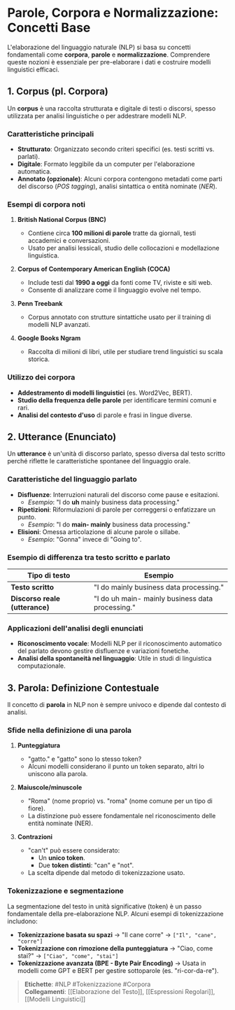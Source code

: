 # **Parole, Corpora e Normalizzazione: Concetti Base**

L'elaborazione del linguaggio naturale (NLP) si basa su concetti fondamentali come **corpora**, **parole** e **normalizzazione**. Comprendere queste nozioni è essenziale per pre-elaborare i dati e costruire modelli linguistici efficaci.

## **1. Corpus (pl. Corpora)**  
Un **corpus** è una raccolta strutturata e digitale di testi o discorsi, spesso utilizzata per analisi linguistiche o per addestrare modelli NLP.  

### **Caratteristiche principali**
- **Strutturato**: Organizzato secondo criteri specifici (es. testi scritti vs. parlati).  
- **Digitale**: Formato leggibile da un computer per l'elaborazione automatica.  
- **Annotato (opzionale)**: Alcuni corpora contengono metadati come parti del discorso (*POS tagging*), analisi sintattica o entità nominate (*NER*).  

### **Esempi di corpora noti**
1. **British National Corpus (BNC)**  
   - Contiene circa **100 milioni di parole** tratte da giornali, testi accademici e conversazioni.  
   - Usato per analisi lessicali, studio delle collocazioni e modellazione linguistica.  

2. **Corpus of Contemporary American English (COCA)**  
   - Include testi dal **1990 a oggi** da fonti come TV, riviste e siti web.  
   - Consente di analizzare come il linguaggio evolve nel tempo.  

3. **Penn Treebank**  
   - Corpus annotato con strutture sintattiche usato per il training di modelli NLP avanzati.  

4. **Google Books Ngram**  
   - Raccolta di milioni di libri, utile per studiare trend linguistici su scala storica.  

### **Utilizzo dei corpora**
- **Addestramento di modelli linguistici** (es. Word2Vec, BERT).  
- **Studio della frequenza delle parole** per identificare termini comuni e rari.  
- **Analisi del contesto d'uso** di parole e frasi in lingue diverse.  

## **2. Utterance (Enunciato)**  
Un **utterance** è un'unità di discorso parlato, spesso diversa dal testo scritto perché riflette le caratteristiche spontanee del linguaggio orale.  

### **Caratteristiche del linguaggio parlato**
- **Disfluenze**: Interruzioni naturali del discorso come pause e esitazioni.  
  - *Esempio*: "I do **uh** mainly business data processing."  
- **Ripetizioni**: Riformulazioni di parole per correggersi o enfatizzare un punto.  
  - *Esempio*: "I do **main- mainly** business data processing."  
- **Elisioni**: Omessa articolazione di alcune parole o sillabe.  
  - *Esempio*: "Gonna" invece di "Going to".  

### **Esempio di differenza tra testo scritto e parlato**
| Tipo di testo  | Esempio |
|---------------|---------|
| **Testo scritto** | "I do mainly business data processing." |
| **Discorso reale (utterance)** | "I do uh main- mainly business data processing." |

### **Applicazioni dell'analisi degli enunciati**
- **Riconoscimento vocale**: Modelli NLP per il riconoscimento automatico del parlato devono gestire disfluenze e variazioni fonetiche.  
- **Analisi della spontaneità nel linguaggio**: Utile in studi di linguistica computazionale.  

## **3. Parola: Definizione Contestuale**  
Il concetto di **parola** in NLP non è sempre univoco e dipende dal contesto di analisi.

### **Sfide nella definizione di una parola**
1. **Punteggiatura**  
   - "gatto." e "gatto" sono lo stesso token?  
   - Alcuni modelli considerano il punto un token separato, altri lo uniscono alla parola.  

2. **Maiuscole/minuscole**  
   - "Roma" (nome proprio) vs. "roma" (nome comune per un tipo di fiore).  
   - La distinzione può essere fondamentale nel riconoscimento delle entità nominate (NER).  

3. **Contrazioni**  
   - "can't" può essere considerato:  
     - Un **unico token**.  
     - Due **token distinti**: "can" e "not".  
   - La scelta dipende dal metodo di tokenizzazione usato.  

### **Tokenizzazione e segmentazione**
La segmentazione del testo in unità significative (token) è un passo fondamentale della pre-elaborazione NLP. Alcuni esempi di tokenizzazione includono:  
- **Tokenizzazione basata su spazi** → "Il cane corre" → `["Il", "cane", "corre"]`  
- **Tokenizzazione con rimozione della punteggiatura** → "Ciao, come stai?" → `["Ciao", "come", "stai"]`  
- **Tokenizzazione avanzata (BPE - Byte Pair Encoding)** → Usata in modelli come GPT e BERT per gestire sottoparole (es. "ri-cor-da-re").  

> **Etichette**: #NLP #Tokenizzazione #Corpora  
> **Collegamenti**: [[Elaborazione del Testo]], [[Espressioni Regolari]], [[Modelli Linguistici]]